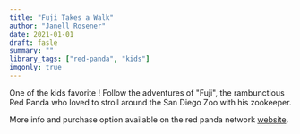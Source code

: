 ```yaml
---
title: "Fuji Takes a Walk"
author: "Janell Rosener"
date: 2021-01-01
draft: fasle
summary: ""
library_tags: ["red-panda", "kids"]
imgonly: true
---
```

One of the kids favorite ! Follow the adventures of "Fuji", the rambunctious Red Panda who loved to stroll around the San Diego Zoo with his zookeeper. 

More info and purchase option available on the red panda network [website](https://www.redpandanetwork.org/contribute/merchandise-gifts/fuji-book/).